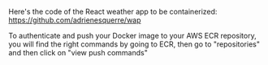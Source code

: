 Here's the code of the React weather app to be containerized:
https://github.com/adrienesquerre/wap

To authenticate and push your Docker image to your AWS ECR repository, you will find the right commands by going to ECR, then go to "repositories" and then click on "view push commands"
